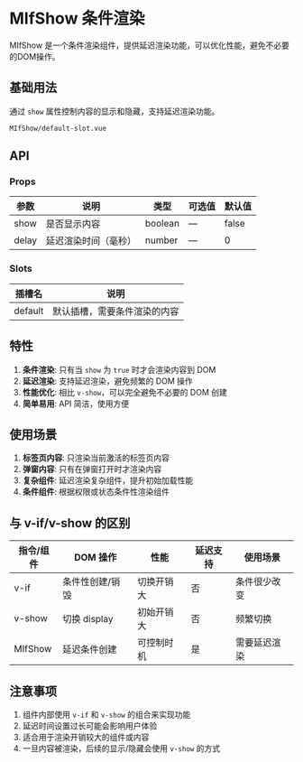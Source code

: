 # MIfShow 条件渲染

MIfShow 是一个条件渲染组件，提供延迟渲染功能，可以优化性能，避免不必要的DOM操作。

## 基础用法

通过 `show` 属性控制内容的显示和隐藏，支持延迟渲染功能。

```demo
MIfShow/default-slot.vue
```

## API

### Props

| 参数 | 说明 | 类型 | 可选值 | 默认值 |
|------|------|------|--------|--------|
| show | 是否显示内容 | boolean | — | false |
| delay | 延迟渲染时间（毫秒） | number | — | 0 |

### Slots

| 插槽名 | 说明 |
|--------|------|
| default | 默认插槽，需要条件渲染的内容 |

## 特性

1. **条件渲染**: 只有当 `show` 为 `true` 时才会渲染内容到 DOM
2. **延迟渲染**: 支持延迟渲染，避免频繁的 DOM 操作
3. **性能优化**: 相比 `v-show`，可以完全避免不必要的 DOM 创建
4. **简单易用**: API 简洁，使用方便

## 使用场景

1. **标签页内容**: 只渲染当前激活的标签页内容
2. **弹窗内容**: 只有在弹窗打开时才渲染内容
3. **复杂组件**: 延迟渲染复杂组件，提升初始加载性能
4. **条件组件**: 根据权限或状态条件性渲染组件

## 与 v-if/v-show 的区别

| 指令/组件 | DOM 操作 | 性能 | 延迟支持 | 使用场景 |
|-----------|----------|------|----------|----------|
| v-if | 条件性创建/销毁 | 切换开销大 | 否 | 条件很少改变 |
| v-show | 切换 display | 初始开销大 | 否 | 频繁切换 |
| MIfShow | 延迟条件创建 | 可控制时机 | 是 | 需要延迟渲染 |

## 注意事项

1. 组件内部使用 `v-if` 和 `v-show` 的组合来实现功能
2. 延迟时间设置过长可能会影响用户体验
3. 适合用于渲染开销较大的组件或内容
4. 一旦内容被渲染，后续的显示/隐藏会使用 `v-show` 的方式 